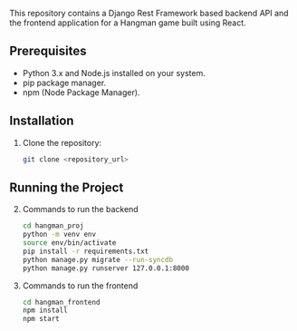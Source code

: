 
This repository contains a Django Rest Framework based backend API and the frontend application for a Hangman game built using React.

## Prerequisites

- Python 3.x and Node.js installed on your system.
- pip package manager.
- npm (Node Package Manager).

## Installation

1. Clone the repository:

   ```bash
   git clone <repository_url>

## Running the Project

2. Commands to run the backend
   ```bash
   cd hangman_proj
   python -m venv env
   source env/bin/activate
   pip install -r requirements.txt
   python manage.py migrate --run-syncdb
   python manage.py runserver 127.0.0.1:8000

4. Commands to run the frontend
   ```bash
   cd hangman_frontend
   npm install
   npm start
